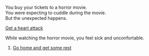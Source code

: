 
You buy your tickets to a horror movie.  
You were expecting to cuddle during the movie.  
But the unexpected happens.  

[Get a heart attack]()

While watching the horror movie, you feel sick and unconfortable.  

1. [Go home and get some rest](../morning.md)  
